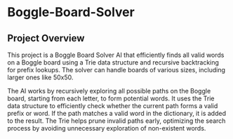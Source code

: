 # Boggle-Board-Solver
## Project Overview

This project is a Boggle Board Solver AI that efficiently finds all valid words on a Boggle board using a Trie data structure and recursive backtracking for prefix lookups. The solver can handle boards of various sizes, including larger ones like 50x50.

The AI works by recursively exploring all possible paths on the Boggle board, starting from each letter, to form potential words. It uses the Trie data structure to efficiently check whether the current path forms a valid prefix or word. If the path matches a valid word in the dictionary, it is added to the result. The Trie helps prune invalid paths early, optimizing the search process by avoiding unnecessary exploration of non-existent words.